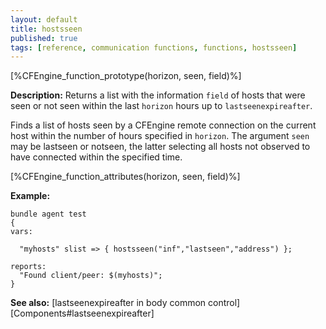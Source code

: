 ```yaml
---
layout: default
title: hostsseen
published: true
tags: [reference, communication functions, functions, hostsseen]
---
```


[%CFEngine_function_prototype(horizon, seen, field)%]

**Description:** Returns a list with the information `field` of hosts that were
seen or not seen within the last `horizon` hours up to `lastseenexpireafter`.

Finds a list of hosts seen by a CFEngine remote connection on the current host
within the number of hours specified in `horizon`. The argument `seen` may be
lastseen or notseen, the latter selecting all hosts not observed to have
connected within the specified time.

[%CFEngine_function_attributes(horizon, seen, field)%]

**Example:**

```cf3
bundle agent test
{
vars:

  "myhosts" slist => { hostsseen("inf","lastseen","address") };

reports:
  "Found client/peer: $(myhosts)";
}
```

**See also:** [lastseenexpireafter in body common control][Components#lastseenexpireafter]
